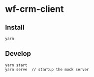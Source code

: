 # wf-crm-client

## Install

    yarn

## Develop

    yarn start
    yarn serve  // startup the mock server
